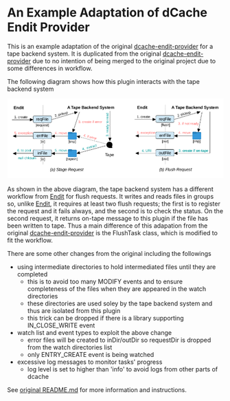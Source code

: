 An Example Adaptation of dCache Endit Provider
==============================================

This is an example adaptation of the original [dcache-endit-provider] for a tape backend system. It is duplicated from the original [dcache-endit-provider] due to no intention of being merged to the original project due to some differences in workflow.

The following diagram shows how this plugin interacts with the tape backend system

![endit-tapebackend-interactions.png](endit-tapebackend-interactions.png)


As shown in the above diagram, the tape backend system has a different workflow from [Endit] for flush requests.  It writes and reads files in groups so, unlike [Endit], it requires at least two flush requests; the first is to register the request and it fails always, and the second is to check the status.  On the second request, it returns on-tape message to this plugin if the file has been written to tape. Thus a main difference of this adapation from the original [dcache-endit-provider] is the FlushTask class, which is modified to fit the workflow.

There are some other changes from the original including the followings

* using intermediate directories to hold intermediated files until they are completed
  - this is to avoid too many MODIFY events and to ensure completeness of the files when they are appeared in the watch directories
  - these directories are used soley by the tape backend system and thus are isolated from this plugin
  - this trick can be dropped if there is a library supporting IN_CLOSE_WRITE event
* watch list and event types to exploit the above change
  - error files will be created to inDir/outDir so requestDir is dropped from the watch directories list
  - only ENTRY_CREATE event is being watched
* excessive log messages to monitor tasks' progress
  - log level is set to higher than 'info' to avoid logs from other parts of dcache


See [original README.md](README-original.md) for more information and instructions.


[dcache-endit-provider]: https://github.com/neicnordic/dcache-endit-provider
[Endit]: https://github.com/neicnordic/endit
